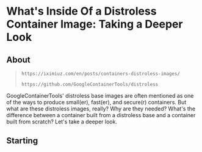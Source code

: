 # What's Inside Of a Distroless Container Image: Taking a Deeper Look

## About

> `https://iximiuz.com/en/posts/containers-distroless-images/`
>
> `https://github.com/GoogleContainerTools/distroless`

GoogleContainerTools' distroless base images are often mentioned as one of the ways to produce small(er), fast(er), and secure(r) containers. But what are these distroless images, really? Why are they needed? What's the difference between a container built from a distroless base and a container built from scratch? Let's take a deeper look.

## Starting
